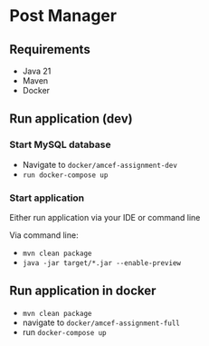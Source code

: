 # Post Manager

## Requirements
* Java 21
* Maven
* Docker

## Run application (dev)

### Start MySQL database
* Navigate to `docker/amcef-assignment-dev`
* `run docker-compose up`

### Start application
Either run application via your IDE or command line

Via command line:

* `mvn clean package`
* `java -jar target/*.jar --enable-preview`


## Run application in docker

* `mvn clean package`
* navigate to `docker/amcef-assignment-full`
* run `docker-compose up`
